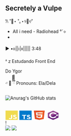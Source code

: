 ## Secretely a Vulpe

𐙚 ˚🍓⋆ ˚｡⋆୨🍡୧˚
- All i need - Radiohead °`⟡ 
- 
▶︎ •၊၊||၊|။||||| 3:48

ᶻ 𝗓  Estudando Front End

 Do Ygor
 
‧ᵎ 🍒  ྀིྀིྀིྀིྀི Pronouns: Ela/Dela

 ![Anurag's GitHub stats](https://github-readme-stats.vercel.app/api?username=NanaDoYgor&show_icons=true&theme=dracula)

 
<div style="display: inline_block"><br>
  <img align="center" alt="Rafa-Js" height="30" width="40" src="https://raw.githubusercontent.com/devicons/devicon/master/icons/javascript/javascript-plain.svg">
  <img align="center" alt="Rafa-Ts" height="30" width="40" src="https://raw.githubusercontent.com/devicons/devicon/master/icons/typescript/typescript-plain.svg">
  <img align="center" alt="Rafa-HTML" height="30" width="40" src="https://raw.githubusercontent.com/devicons/devicon/master/icons/html5/html5-original.svg">
  <img align="center" alt="Rafa-Csharp" height="30" width="40" src="https://raw.githubusercontent.com/devicons/devicon/master/icons/csharp/csharp-original.svg">
  <img align="center" alt="" src="https://github.com/NanaDoYgor/NanaDoYgor/assets/164526857/253b31ff-590b-448c-9ad7-551aa101032a">
</div>!




<div> 
 <a href="https://discord.gg/wagxzStdcR" target="_blank"><img src="https://img.shields.io/badge/Discord-7289DA?style=for-the-badge&logo=discord&logoColor=white" target="_blank"></a> 
  <a href = "mailto:anna.czajka@escola.pr.gov."><img src="https://img.shields.io/badge/-Gmail-%23333?style=for-the-badge&logo=gmail&logoColor=white" target="_blank"></a>

</div>


